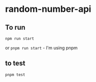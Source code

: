 # random-number-api

## To run

```
npm run start
```

or `pnpm run start` - I'm using pnpm

## to test

```
pnpm test
```